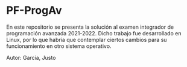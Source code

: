 # PF-ProgAv

En este repositorio se presenta la solución al examen integrador de programación avanzada 2021-2022. Dicho trabajo fue desarrollado en Linux, por lo que habria que contemplar ciertos cambios para su funcionamiento en otro sistema operativo.

Autor: Garcia, Justo
